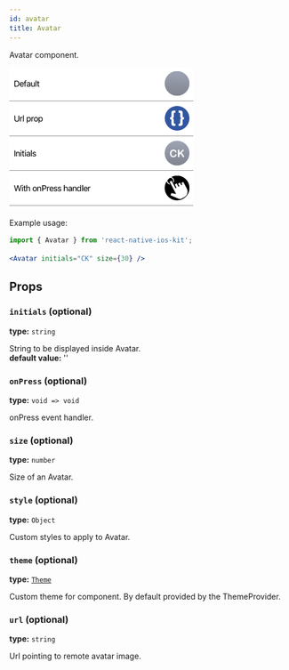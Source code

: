 ```yaml
---
id: avatar
title: Avatar
---
```


Avatar component.

![Avatar component](assets/avatar.png)

Example usage:
```jsx
import { Avatar } from 'react-native-ios-kit';

<Avatar initials="CK" size={30} />
```

## Props

### `initials` (optional)  
**type:** `string`  

String to be displayed inside Avatar.   
**default value:** ''

### `onPress` (optional)
**type:** `void => void`  

onPress event handler.

### `size` (optional)
**type:** `number`

Size of an Avatar.

### `style` (optional)
**type:** `Object`  

Custom styles to apply to Avatar.

### `theme` (optional)
**type:** [`Theme`](theme.html)

Custom theme for component. By default provided by the ThemeProvider.

### `url` (optional)
**type:** `string`

Url pointing to remote avatar image.
